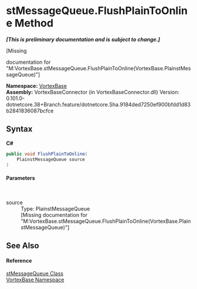 # stMessageQueue.FlushPlainToOnline Method 
 _**\[This is preliminary documentation and is subject to change.\]**_

\[Missing <summary> documentation for "M:VortexBase.stMessageQueue.FlushPlainToOnline(VortexBase.PlainstMessageQueue)"\]

**Namespace:**&nbsp;<a href="N_VortexBase.md">VortexBase</a><br />**Assembly:**&nbsp;VortexBaseConnector (in VortexBaseConnector.dll) Version: 0.101.0-dotnetcore.38+Branch.feature/dotnetcore.Sha.9184ded7250ef900bfdd1d83b2841836087bcfce

## Syntax

**C#**<br />
``` C#
public void FlushPlainToOnline(
	PlainstMessageQueue source
)
```


#### Parameters
&nbsp;<dl><dt>source</dt><dd>Type: PlainstMessageQueue<br />\[Missing <param name="source"/> documentation for "M:VortexBase.stMessageQueue.FlushPlainToOnline(VortexBase.PlainstMessageQueue)"\]</dd></dl>

## See Also


#### Reference
<a href="T_VortexBase_stMessageQueue.md">stMessageQueue Class</a><br /><a href="N_VortexBase.md">VortexBase Namespace</a><br />